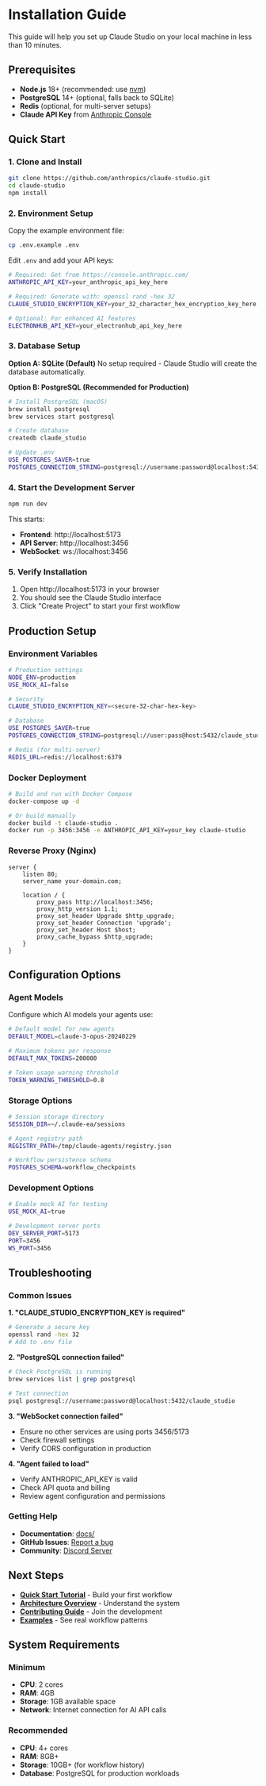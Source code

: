 # Installation Guide

This guide will help you set up Claude Studio on your local machine in less than 10 minutes.

## Prerequisites

- **Node.js** 18+ (recommended: use [nvm](https://github.com/nvm-sh/nvm))
- **PostgreSQL** 14+ (optional, falls back to SQLite)
- **Redis** (optional, for multi-server setups)
- **Claude API Key** from [Anthropic Console](https://console.anthropic.com/)

## Quick Start

### 1. Clone and Install

```bash
git clone https://github.com/anthropics/claude-studio.git
cd claude-studio
npm install
```

### 2. Environment Setup

Copy the example environment file:

```bash
cp .env.example .env
```

Edit `.env` and add your API keys:

```bash
# Required: Get from https://console.anthropic.com/
ANTHROPIC_API_KEY=your_anthropic_api_key_here

# Required: Generate with: openssl rand -hex 32
CLAUDE_STUDIO_ENCRYPTION_KEY=your_32_character_hex_encryption_key_here

# Optional: For enhanced AI features
ELECTRONHUB_API_KEY=your_electronhub_api_key_here
```

### 3. Database Setup

**Option A: SQLite (Default)**
No setup required - Claude Studio will create the database automatically.

**Option B: PostgreSQL (Recommended for Production)**

```bash
# Install PostgreSQL (macOS)
brew install postgresql
brew services start postgresql

# Create database
createdb claude_studio

# Update .env
USE_POSTGRES_SAVER=true
POSTGRES_CONNECTION_STRING=postgresql://username:password@localhost:5432/claude_studio
```

### 4. Start the Development Server

```bash
npm run dev
```

This starts:

- **Frontend**: http://localhost:5173
- **API Server**: http://localhost:3456
- **WebSocket**: ws://localhost:3456

### 5. Verify Installation

1. Open http://localhost:5173 in your browser
2. You should see the Claude Studio interface
3. Click "Create Project" to start your first workflow

## Production Setup

### Environment Variables

```bash
# Production settings
NODE_ENV=production
USE_MOCK_AI=false

# Security
CLAUDE_STUDIO_ENCRYPTION_KEY=<secure-32-char-hex-key>

# Database
USE_POSTGRES_SAVER=true
POSTGRES_CONNECTION_STRING=postgresql://user:pass@host:5432/claude_studio

# Redis (for multi-server)
REDIS_URL=redis://localhost:6379
```

### Docker Deployment

```bash
# Build and run with Docker Compose
docker-compose up -d

# Or build manually
docker build -t claude-studio .
docker run -p 3456:3456 -e ANTHROPIC_API_KEY=your_key claude-studio
```

### Reverse Proxy (Nginx)

```nginx
server {
    listen 80;
    server_name your-domain.com;

    location / {
        proxy_pass http://localhost:3456;
        proxy_http_version 1.1;
        proxy_set_header Upgrade $http_upgrade;
        proxy_set_header Connection 'upgrade';
        proxy_set_header Host $host;
        proxy_cache_bypass $http_upgrade;
    }
}
```

## Configuration Options

### Agent Models

Configure which AI models your agents use:

```bash
# Default model for new agents
DEFAULT_MODEL=claude-3-opus-20240229

# Maximum tokens per response
DEFAULT_MAX_TOKENS=200000

# Token usage warning threshold
TOKEN_WARNING_THRESHOLD=0.8
```

### Storage Options

```bash
# Session storage directory
SESSION_DIR=~/.claude-ea/sessions

# Agent registry path
REGISTRY_PATH=/tmp/claude-agents/registry.json

# Workflow persistence schema
POSTGRES_SCHEMA=workflow_checkpoints
```

### Development Options

```bash
# Enable mock AI for testing
USE_MOCK_AI=true

# Development server ports
DEV_SERVER_PORT=5173
PORT=3456
WS_PORT=3456
```

## Troubleshooting

### Common Issues

**1. "CLAUDE_STUDIO_ENCRYPTION_KEY is required"**

```bash
# Generate a secure key
openssl rand -hex 32
# Add to .env file
```

**2. "PostgreSQL connection failed"**

```bash
# Check PostgreSQL is running
brew services list | grep postgresql

# Test connection
psql postgresql://username:password@localhost:5432/claude_studio
```

**3. "WebSocket connection failed"**

- Ensure no other services are using ports 3456/5173
- Check firewall settings
- Verify CORS configuration in production

**4. "Agent failed to load"**

- Verify ANTHROPIC_API_KEY is valid
- Check API quota and billing
- Review agent configuration and permissions

### Getting Help

- **Documentation**: [docs/](./docs/)
- **GitHub Issues**: [Report a bug](https://github.com/anthropics/claude-studio/issues)
- **Community**: [Discord Server](https://discord.gg/claude-studio)

## Next Steps

- **[Quick Start Tutorial](./quick-start.md)** - Build your first workflow
- **[Architecture Overview](./architecture.md)** - Understand the system
- **[Contributing Guide](../CONTRIBUTING.md)** - Join the development
- **[Examples](../examples/)** - See real workflow patterns

## System Requirements

### Minimum

- **CPU**: 2 cores
- **RAM**: 4GB
- **Storage**: 1GB available space
- **Network**: Internet connection for AI API calls

### Recommended

- **CPU**: 4+ cores
- **RAM**: 8GB+
- **Storage**: 10GB+ (for workflow history)
- **Database**: PostgreSQL for production workloads

